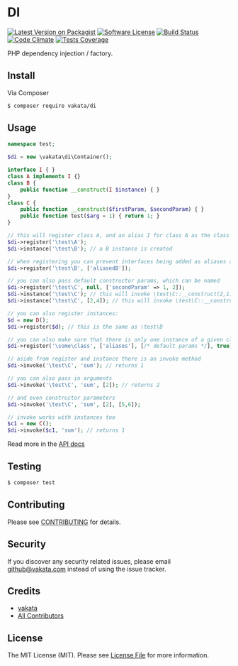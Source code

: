 # DI

[![Latest Version on Packagist][ico-version]][link-packagist]
[![Software License][ico-license]](LICENSE.md)
[![Build Status][ico-travis]][link-travis]
[![Code Climate][ico-cc]][link-cc]
[![Tests Coverage][ico-cc-coverage]][link-cc]

PHP dependency injection / factory.

## Install

Via Composer

``` bash
$ composer require vakata/di
```

## Usage

``` php
namespace test;

$di = new \vakata\di\Container();

interface I { }
class A implements I {}
class B {
    public function __construct(I $instance) { }
}
class C {
    public function __construct($firstParam, $secondParam) { }
    public function test($arg = 1) { return 1; }
}

// this will register class A, and an alias I for class A as the class implements that interface
$di->register('\test\A'); 
$di->instance('\test\B'); // a B instance is created

// when registering you can prevent interfaces being added as aliases as adding the aliases manually
$di->register('\test\B', ['aliasedB']);

// you can also pass default constructor params, which can be named
$di->register('\test\C', null, ['secondParam' => 1, 2]);
$di->instance('\test\C'); // this will invoke \test\C::__construct(2,1);
$di->instance('\test\C', [2,4]); // this will invoke \test\C::__construct(2,4);

// you can also register instances:
$d = new D();
$di->register($d); // this is the same as \test\D

// you can also make sure that there is only one instance of a given class
$di->register('\some\class', ['aliases'], [/* default params */], true);

// aside from register and instance there is an invoke method
$di->invoke('\test\C', 'sum'); // returns 1

// you can also pass in arguments
$di->invoke('\test\C', 'sum', [2]); // returns 2

// and even constructor parameters
$di->invoke('\test\C', 'sum', [2], [5,6]);

// invoke works with instances too
$c1 = new C();
$di->invoke($c1, 'sum'); // returns 1
```

Read more in the [API docs](docs/README.md)

## Testing

``` bash
$ composer test
```


## Contributing

Please see [CONTRIBUTING](CONTRIBUTING.md) for details.

## Security

If you discover any security related issues, please email github@vakata.com instead of using the issue tracker.

## Credits

- [vakata][link-author]
- [All Contributors][link-contributors]

## License

The MIT License (MIT). Please see [License File](LICENSE.md) for more information. 

[ico-version]: https://img.shields.io/packagist/v/vakata/di.svg?style=flat-square
[ico-license]: https://img.shields.io/badge/license-MIT-brightgreen.svg?style=flat-square
[ico-travis]: https://img.shields.io/travis/vakata/di/master.svg?style=flat-square
[ico-scrutinizer]: https://img.shields.io/scrutinizer/coverage/g/vakata/di.svg?style=flat-square
[ico-code-quality]: https://img.shields.io/scrutinizer/g/vakata/di.svg?style=flat-square
[ico-downloads]: https://img.shields.io/packagist/dt/vakata/di.svg?style=flat-square
[ico-cc]: https://img.shields.io/codeclimate/github/vakata/di.svg?style=flat-square
[ico-cc-coverage]: https://img.shields.io/codeclimate/coverage/github/vakata/di.svg?style=flat-square

[link-packagist]: https://packagist.org/packages/vakata/di
[link-travis]: https://travis-ci.org/vakata/di
[link-scrutinizer]: https://scrutinizer-ci.com/g/vakata/di/code-structure
[link-code-quality]: https://scrutinizer-ci.com/g/vakata/di
[link-downloads]: https://packagist.org/packages/vakata/di
[link-author]: https://github.com/vakata
[link-contributors]: ../../contributors
[link-cc]: https://codeclimate.com/github/vakata/di

